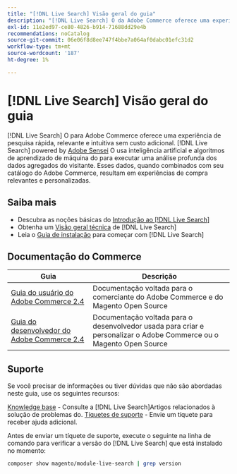 ```yaml
---
title: "[!DNL Live Search] Visão geral do guia"
description: "[!DNL Live Search] O da Adobe Commerce oferece uma experiência de pesquisa ultrarrápida, relevante e intuitiva."
exl-id: 11e2ed97-ce80-4826-b914-71688dd29e4b
recommendations: noCatalog
source-git-commit: 06e06f8d8ee747f4bbe7a064af0dabc01efc31d2
workflow-type: tm+mt
source-wordcount: '187'
ht-degree: 1%

---
```


# [!DNL Live Search] Visão geral do guia

[!DNL Live Search] O para Adobe Commerce oferece uma experiência de pesquisa rápida, relevante e intuitiva sem custo adicional. [!DNL Live Search] powered by [Adobe Sensei](https://www.adobe.com/sensei.html) O usa inteligência artificial e algoritmos de aprendizado de máquina do para executar uma análise profunda dos dados agregados do visitante. Esses dados, quando combinados com seu catálogo do Adobe Commerce, resultam em experiências de compra relevantes e personalizadas.

## Saiba mais

* Descubra as noções básicas do [Introdução ao [!DNL Live Search]](overview.md)
* Obtenha um [Visão geral técnica](technical-overview.md) de [!DNL Live Search]
* Leia o [Guia de instalação](install.md) para começar com [!DNL Live Search]

## Documentação do Commerce

| Guia | Descrição |
|------ | ----------- |
| [Guia do usuário do Adobe Commerce 2.4](https://experienceleague.adobe.com/docs/commerce.html) | Documentação voltada para o comerciante do Adobe Commerce e do Magento Open Source |
| [Guia do desenvolvedor do Adobe Commerce 2.4](https://developer.adobe.com/commerce/docs) | Documentação voltada para o desenvolvedor usada para criar e personalizar o Adobe Commerce ou o Magento Open Source |

## Suporte

Se você precisar de informações ou tiver dúvidas que não são abordadas neste guia, use os seguintes recursos:

[Knowledge base](https://experienceleague.adobe.com/docs/commerce-knowledge-base/kb/overview.html) - Consulte a [!DNL Live Search]Artigos relacionados à solução de problemas do.
[Tíquetes de suporte](https://experienceleague.adobe.com/docs/commerce-knowledge-base/kb/help-center-guide/magento-help-center-user-guide.html#submit-ticket) - Envie um tíquete para receber ajuda adicional.

Antes de enviar um tíquete de suporte, execute o seguinte na linha de comando para verificar a versão do [!DNL Live Search] que está instalado no momento:

```bash
composer show magento/module-live-search | grep version
```
